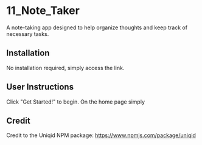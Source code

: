 # 11_Note_Taker
A note-taking app designed to help organize thoughts and keep track of necessary tasks.

## Installation
No installation required, simply access the link.

## User Instructions
Click "Get Started!" to begin. On the home page simply 
## Credit
Credit to the Uniqid NPM package: https://www.npmjs.com/package/uniqid
